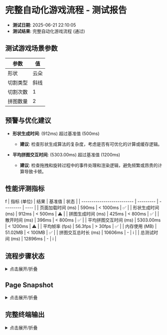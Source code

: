 <!--
{
  "version": "1.0",
  "data": {
    "fileName": "test-report-20250621221005.md",
    "title": "完整自动化游戏流程",
    "status": "通过",
    "timestamp": "2025-06-21T14:10:05.296Z",
    "metrics": {
      "loadTime": 590,
      "shapeGenerationTime": 912,
      "puzzleGenerationTime": 425,
      "scatterTime": 396,
      "avgInteractionTime": 5303,
      "avgFps": 56.3,
      "memoryUsage": 51.02
    },
    "scenario": {
      "shapeType": "云朵",
      "cutType": "斜线",
      "cutCount": 1,
      "pieceCount": 2
    }
  }
}
-->

# 完整自动化游戏流程 - 测试报告

- **测试日期**: 2025-06-21 22:10:05
- **测试结果**: 完整自动化游戏流程 (通过)

## 测试游戏场景参数

| 参数 | 值 |
|---|---|
| 形状 | 云朵 |
| 切割类型 | 斜线 |
| 切割次数 | 1 |
| 拼图数量 | 2 |


## 预警与优化建议
- **形状生成时间**: (912ms) 超过基准值 (500ms)
  - **建议**: 检查形状生成算法的复杂度，考虑是否有可优化的计算或缓存逻辑。

- **平均拼图交互时间**: (5303.00ms) 超过基准值 (1200ms)
  - **建议**: 检查拖拽和旋转过程中的事件处理和渲染逻辑，避免频繁或昂贵的计算导致卡顿。

## 性能评测指标
f
| 指标 (单位)                | 结果      | 基准值    | 状态 |
| -------------------------- | --------- | --------- | ---- |
| 页面加载时间 (ms)          | 590ms      | < 1000ms    | ✅ |
| 形状生成时间 (ms)          | 912ms | < 500ms | ⚠️ |
| 拼图生成时间 (ms)          | 425ms | < 800ms | ✅ |
| 散开时间 (ms)              | 396ms      | < 800ms    | ✅ |
| 平均拼图交互时间 (ms)      | 5303.00ms | < 1200ms | ⚠️ |
| 平均帧率 (fps)             | 56.3fps       | > 30fps     | ✅ |
| 内存使用 (MB)            | 51.02MB       | < 100MB     | ✅ |
| 拼图交互总时长 (ms)        | 10606ms | -         | ℹ️   |
| 总测试时间 (ms)            | 12896ms | -         | ℹ️   |


## 流程步骤状态
<details>
<summary>点击展开/折叠</summary>

```
步骤 1: 页面加载后渲染控制面板和画布 - 完成。
步骤 2: 选择云朵形状并生成 - 完成。
步骤 3: 选择斜线切割并渲染拼图 - 完成。
步骤 4: 点击散开拼图 - 完成。
步骤 5: 画布提示 (2 块) - 完成。
步骤 6: 拼图旋转和拖拽到目标位置 - 完成。
步骤 7: 最后1块拼图完成时，画布渲染完成效果 - 完成。
步骤 8: 点击重新开始按钮，清空画布，恢复初始游戏状态 - 完成。
```
</details>

## Page Snapshot
<details>
<summary>点击展开/折叠</summary>

```yaml
无 Page snapshot 信息。
```
</details>


## 完整终端输出
<details>
<summary>点击展开/折叠</summary>

```
步骤 1: 页面加载后渲染控制面板和画布 - 完成。
步骤 2: 选择云朵形状并生成 - 完成。
步骤 3: 选择斜线切割并渲染拼图 - 完成。
步骤 4: 点击散开拼图 - 完成。
步骤 5: 画布提示 (2 块) - 完成。
选中拼图块 0
拼图块 0 旋转后角度: 0 目标角度: 0
拼图块 0 拖拽后位置: { x: 640.5704404892208, y: 559.2516483561709, rotation: 0 } 目标: { x: 640.5704404892208, y: 559.2516483561709, rotation: 0 }
拼图块 0 拖拽完成，已完成数量更新为 1/2。
选中拼图块 1
拼图块 1 旋转后角度: 0 目标角度: 0
拼图块 1 拖拽后位置: { x: 368.2221528105673, y: 476.4888524924527, rotation: 0 } 目标: { x: 368.2221528105673, y: 476.4888524924527, rotation: 0 }
拼图块 1 拖拽完成，已完成数量更新为 2/2。
步骤 6: 拼图旋转和拖拽到目标位置 - 完成。
拼图交互总时长: 10606ms
平均拼图交互时间: 5303.00ms
步骤 7: 最后1块拼图完成时，画布渲染完成效果 - 完成。
步骤 8: 点击重新开始按钮，清空画布，恢复初始游戏状态 - 完成。

=== 性能评测结果 ===
✅ 页面加载时间: 590ms（基准值：1000ms）
⚠️ 形状生成时间: 912ms（基准值：500ms）
✅ 拼图生成时间: 425ms（基准值：800ms）
✅ 散开时间: 396ms（基准值：800ms）
⚠️ 平均拼图交互时间: 5303.00ms（基准值：1200ms）
✅ 平均帧率: 56.3fps（基准值：30fps）
✅ 内存使用: 51.02MB（基准值：100MB）
拼图交互总时长: 10606ms
总测试时间: 12896ms
====================

---PERF_METRICS_START---
{
  "loadTime": 590,
  "shapeGenerationTime": 912,
  "puzzleGenerationTime": 425,
  "scatterTime": 396,
  "pieceInteractionTimes": [
    5303,
    5303
  ],
  "memoryUsage": 53500000,
  "fps": [
    17,
    58,
    60,
    60,
    60,
    60,
    60,
    60,
    60,
    60,
    60,
    60
  ],
  "totalTestTime": 12896,
  "puzzleInteractionDuration": 10606,
  "avgInteractionTime": 5303,
  "shapeType": "云朵",
  "cutType": "斜线",
  "cutCount": 1,
  "pieceCount": 2
}
---PERF_METRICS_END---
测试通过: 完整自动化游戏流程测试成功。

```
</details>